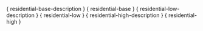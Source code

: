 { residential-base-description }
{ residential-base }
{ residential-low-description }
{ residential-low }
{ residential-high-description }
{ residential-high }
